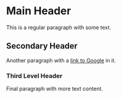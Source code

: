 # Main Header

This is a regular paragraph with some text.

## Secondary Header

Another paragraph with a [link to Google](https://google.com) in it.

### Third Level Header

Final paragraph with more text content.
